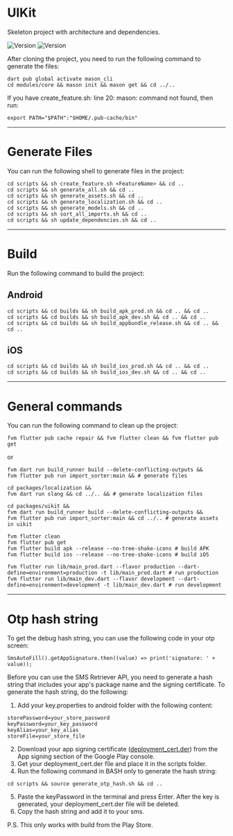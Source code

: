 # UIKit

Skeleton project with architecture and dependencies.

![Version](https://img.shields.io/badge/version-1.0.0%2B6-red)
![Version](https://img.shields.io/badge/flutter-3.32.5-blue)

After cloning the project, you need to run the following command to generate the files:

```
dart pub global activate mason_cli
cd modules/core && mason init && mason get && cd ../..
```

If you have create_feature.sh: line 20: mason: command not found, then run:

```
export PATH="$PATH":"$HOME/.pub-cache/bin"
```
---
# Generate Files

You can run the following shell to generate files in the project:

```
cd scripts && sh create_feature.sh <FeatureName> && cd ..
cd scripts && sh generate_all.sh && cd ..
cd scripts && sh generate_assets.sh && cd ..
cd scripts && sh generate_localization.sh && cd ..
cd scripts && sh generate_models.sh && cd ..
cd scripts && sh sort_all_imports.sh && cd ..
cd scripts && sh update_dependencies.sh && cd ..
```

--- 
# Build
Run the following command to build the project:

## Android

```
cd scripts && cd builds && sh build_apk_prod.sh && cd .. && cd ..
cd scripts && cd builds && sh build_apk_dev.sh && cd .. && cd ..
cd scripts && cd builds && sh build_appbundle_release.sh && cd .. && cd ..
```

## iOS

```
cd scripts && cd builds && sh build_ios_prod.sh && cd .. && cd ..
cd scripts && cd builds && sh build_ios_dev.sh && cd .. && cd ..
```
---
# General commands

You can run the following command to clean up the project:

```
fvm flutter pub cache repair && fvm flutter clean && fvm flutter pub get
```

or

```
fvm dart run build_runner build --delete-conflicting-outputs &&
fvm flutter pub run import_sorter:main && # generate files

cd packages/localization &&
fvm dart run slang && cd ../.. && # generate localization files

cd packages/uikit &&
fvm dart run build_runner build --delete-conflicting-outputs &&
fvm flutter pub run import_sorter:main && cd ../.. # generate assets in uikit

fvm flutter clean
fvm flutter pub get
fvm flutter build apk --release --no-tree-shake-icons # build APK
fvm flutter build ios --release --no-tree-shake-icons # build iOS

fvm flutter run lib/main_prod.dart --flavor production --dart-define=environment=production -t lib/main_prod.dart # run production
fvm flutter run lib/main_dev.dart --flavor development --dart-define=environment=development -t lib/main_dev.dart # run development
```
---

# Otp hash string

To get the debug hash string, you can use the following code in your otp screen:

```
SmsAutoFill().getAppSignature.then((value) => print('signature: ' + value));
```

Before you can use the SMS Retriever API, you need to generate a hash string that includes your app's package name and the signing certificate. To generate the hash string, do the following:

1. Add your key.properties to android folder with the following content:

```
storePassword=your_store_password
keyPassword=your_key_password
keyAlias=your_key_alias
storeFile=your_store_file
```

2. Download your app signing certificate ([deployment_cert.der](https://play.google.com/apps/publish/)) from the App signing section of the Google Play console.
3. Get your deployment_cert.der file and place it in the scripts folder.
4. Run the following command in BASH only to generate the hash string:

```
cd scripts && source generate_otp_hash.sh && cd ..
```

5. Paste the keyPassword in the terminal and press Enter. After the key is generated, your deployment_cert.der file will be deleted.
6. Copy the hash string and add it to your sms.

P.S. This only works with build from the Play Store.